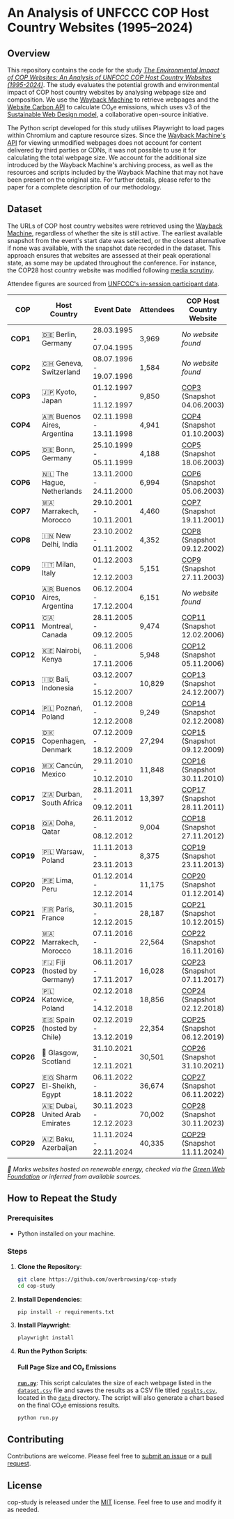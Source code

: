 # An Analysis of UNFCCC COP Host Country Websites (1995–2024)

## Overview

This repository contains the code for the study *[The Environmental Impact of COP Websites: An Analysis of UNFCCC COP Host Country Websites (1995-2024)]()*. The study evaluates the potential growth and environmental impact of COP host country websites by analysing webpage size and composition. We use the [Wayback Machine](https://web.archive.org) to retrieve webpages and the [Website Carbon API](https://api.websitecarbon.com) to calculate CO₂e emissions, which uses v3 of the [Sustainable Web Design model](https://sustainablewebdesign.org/estimating-digital-emissions/), a collaborative open-source initiative.

The Python script developed for this study utilises Playwright to load pages within Chromium and capture resource sizes. Since the [Wayback Machine's API](https://web.archive.org/web/20130329115724/http://faq.web.archive.org/page-without-wayback-code/) for viewing unmodified webpages does not account for content delivered by third parties or CDNs, it was not possible to use it for calculating the total webpage size. We account for the additional size introduced by the Wayback Machine's archiving process, as well as the resources and scripts included by the Wayback Machine that may not have been present on the original site. For further details, please refer to the paper for a complete description of our methodology.

## Dataset

The URLs of COP host country websites were retrieved using the [Wayback Machine](https://web.archive.org), regardless of whether the site is still active. The earliest available snapshot from the event's start date was selected, or the closest alternative if none was available, with the snapshot date recorded in the dataset. This approach ensures that websites are assessed at their peak operational state, as some may be updated throughout the conference. For instance, the COP28 host country website was modified following [media scrutiny](https://www.abc.net.au/news/2023-10-31/un-cop28-climate-summit-accused-greenwashing-website-low-carbon/103020978).

Attendee figures are sourced from [UNFCCC's in-session participant data](https://unfccc.int/process-and-meetings/parties-non-party-stakeholders/non-party-stakeholders/statistics-on-non-party-stakeholders/statistics-on-participation-and-in-session-engagement).

| **COP**   | Host Country                           | Event Date              | Attendees  | COP Host Country Website                                                                                  | Still Active?                         |
|-----------|----------------------------------------|-------------------------|------------|-----------------------------------------------------------------------------------------------------------|---------------------------------------|
| **COP1**  | 🇩🇪 Berlin, Germany                      | 28.03.1995 - 07.04.1995 | 3,969      | *No website found*                                                                                        | *No website found*                    |
| **COP2**  | 🇨🇭 Geneva, Switzerland                  | 08.07.1996 - 19.07.1996 | 1,584      | *No website found*                                                                                        | *No website found*                    |
| **COP3**  | 🇯🇵 Kyoto, Japan                         | 01.12.1997 - 11.12.1997 | 9,850      | [COP3](https://web.archive.org/web/20030604214733if_/unfccc.int/cop3/) (Snapshot 04.06.2003)              | [Yes](https://unfccc.int/cop3)        |
| **COP4**  | 🇦🇷 Buenos Aires, Argentina              | 02.11.1998 - 13.11.1998 | 4,941      | [COP4](https://web.archive.org/web/20031001073646if_/unfccc.int/cop4/) (Snapshot 01.10.2003)              | [Yes](https://unfccc.int/cop4)        |
| **COP5**  | 🇩🇪 Bonn, Germany                        | 25.10.1999 - 05.11.1999 | 4,188      | [COP5](https://web.archive.org/web/20030618164207if_/unfccc.int/cop5/) (Snapshot 18.06.2003)              | [Yes](https://unfccc.int/cop5)        |
| **COP6**  | 🇳🇱 The Hague, Netherlands               | 13.11.2000 - 24.11.2000 | 6,994      | [COP6](https://web.archive.org/web/20030605042026if_/unfccc.int/cop6/) (Snapshot 05.06.2003)              | [Yes](https://unfccc.int/cop6)        |
| **COP7**  | 🇲🇦 Marrakech, Morocco                   | 29.10.2001 - 10.11.2001 | 4,460      | [COP7](https://web.archive.org/web/20011205115501if_/unfccc.int/cop7/) (Snapshot 19.11.2001)              | [Yes](https://unfccc.int/cop7)        |
| **COP8**  | 🇮🇳 New Delhi, India                     | 23.10.2002 - 01.11.2002 | 4,352      | [COP8](https://web.archive.org/web/20030410192139if_/unfccc.int/cop8/) (Snapshot 09.12.2002)              | [Yes](https://unfccc.int/cop8)        |
| **COP9**  | 🇮🇹 Milan, Italy                         | 01.12.2003 - 12.12.2003 | 5,151      | [COP9](https://web.archive.org/web/20031127040856if_/unfccc.int/cop9/) (Snapshot 27.11.2003)              | [Yes](https://unfccc.int/cop9)        |
| **COP10** | 🇦🇷 Buenos Aires, Argentina              | 06.12.2004 - 17.12.2004 | 6,151      | *No website found*                                                                                        | *No website found*                    |
| **COP11** | 🇨🇦 Montreal, Canada                     | 28.11.2005 - 09.12.2005 | 9,474      | [COP11](https://web.archive.org/web/20060212181228if_/montreal2005.gc.ca/) (Snapshot 12.02.2006)          | [No](https://montreal2005.gc.ca)      |
| **COP12** | 🇰🇪 Nairobi, Kenya                       | 06.11.2006 - 17.11.2006 | 5,948      | [COP12](https://web.archive.org/web/20061105123100if_/nairobi2006.go.ke/) (Snapshot 05.11.2006)           | [No](https://nairobi2006.go.ke)       |
| **COP13** | 🇮🇩 Bali, Indonesia                      | 03.12.2007 - 15.12.2007 | 10,829     | [COP13](https://web.archive.org/web/20071224045128if_/climate.web.id/welcome) (Snapshot 24.12.2007)       | [No](https://climate.web.id)          |
| **COP14** | 🇵🇱 Poznań, Poland                       | 01.12.2008 - 12.12.2008 | 9,249      | [COP14](https://web.archive.org/web/20081202104529if_/cop14.gov.pl/) (Snapshot 02.12.2008)                | [No](https://cop14.gov.pl)            |
| **COP15** | 🇩🇰 Copenhagen, Denmark                  | 07.12.2009 - 18.12.2009 | 27,294     | [COP15](https://web.archive.org/web/20091209152318if_/en.cop15.dk/) (Snapshot 09.12.2009)                 | [No](https://en.cop15.dk)             |
| **COP16** | 🇲🇽 Cancún, Mexico                       | 29.11.2010 - 10.12.2010 | 11,848     | [COP16](https://web.archive.org/web/20101203024427if_/cc2010.mx/en/) (Snapshot 30.11.2010)                | [No](https://cc2010.mx)               |
| **COP17** | 🇿🇦 Durban, South Africa                 | 28.11.2011 - 09.12.2011 | 13,397     | [COP17](https://web.archive.org/web/20111128174848if_/cop17-cmp7durban.com/) (Snapshot 28.11.2011)        | [No](https://cop17-cmp7durban.com/)   |
| **COP18** | 🇶🇦 Doha, Qatar                          | 26.11.2012 - 08.12.2012 | 9,004      | [COP18](https://web.archive.org/web/20121127234132if_/cop18.qa/) (Snapshot 27.11.2012)                    | [No](https://cop18.qa/)               |
| **COP19** | 🇵🇱 Warsaw, Poland                       | 11.11.2013 - 23.11.2013 | 8,375      | [COP19](https://web.archive.org/web/20131123041818if_/cop19.gov.pl/) (Snapshot 23.11.2013)                | [No](https://cop19.gov.pl)            |
| **COP20** | 🇵🇪 Lima, Peru                           | 01.12.2014 - 12.12.2014 | 11,175     | [COP20](https://web.archive.org/web/20141201124431if_/cop20.pe/) (Snapshot 01.12.2014)                    | [No](https://cop20.pe)                |
| **COP21** | 🇫🇷 Paris, France                        | 30.11.2015 - 12.12.2015 | 28,187     | [COP21](https://web.archive.org/web/20151210193304if_/cop21.gouv.fr/) (Snapshot 10.12.2015)               | [No](https://cop21.gouv.fr)           |
| **COP22** | 🇲🇦 Marrakech, Morocco                   | 07.11.2016 - 18.11.2016 | 22,564     | [COP22](https://web.archive.org/web/20161116144643if_/cop22-morocco.com/) (Snapshot 16.11.2016)           | [No](https://cop22-morocco.com)       |
| **COP23** | 🇫🇯 Fiji (hosted by Germany)             | 06.11.2017 - 17.11.2017 | 16,028     | [COP23](https://web.archive.org/web/20171105004203if_/cop23.com.fj/) (Snapshot 07.11.2017)                | [No](https://cop23.com.fj)            |
| **COP24** | 🇵🇱 Katowice, Poland                     | 02.12.2018 - 14.12.2018 | 18,856     | [COP24](https://web.archive.org/web/20181202112300if_/cop24.gov.pl/) (Snapshot 02.12.2018)                | [No](https://cop24.gov.pl)            |
| **COP25** | 🇪🇸 Spain (hosted by Chile)              | 02.12.2019 - 13.12.2019 | 22,354     | [COP25](https://web.archive.org/web/20191206011858if_/cop25.cl/#/) (Snapshot 06.12.2019)                  | [No](https://cop25.cl)                |
| **COP26** | 🏴󠁧󠁢󠁳󠁣󠁴󠁿 Glasgow, Scotland                    | 31.10.2021 - 12.11.2021 | 30,501     | [COP26](https://web.archive.org/web/20201031095434if_/ukcop26.org/) (Snapshot 31.10.2021)                 | [No](https://ukcop26.org) 🌱           |
| **COP27** | 🇪🇬 Sharm El-Sheikh, Egypt               | 06.11.2022 - 18.11.2022 | 36,674     | [COP27](https://web.archive.org/web/20221106043724if_/cop27.eg/#/) (Snapshot 06.11.2022)                  | [No](https://cop27.eg) 🌱              |
| **COP28** | 🇦🇪 Dubai, United Arab Emirates          | 30.11.2023 - 12.12.2023 | 70,002     | [COP28](https://web.archive.org/web/20231130020512if_/cop28.com/) (Snapshot 30.11.2023)                   | [No](https://cop28.com) 🌱             |
| **COP29** | 🇦🇿 Baku, Azerbaijan                     | 11.11.2024 - 22.11.2024 | 40,335     | [COP29](https://web.archive.org/web/20241111035138if_/cop29.az/en/home) (Snapshot 11.11.2024)             | [Yes](https://cop29.az) 🌱             |

*🌱 Marks websites hosted on renewable energy, checked via the [Green Web Foundation](https://thegreenwebfoundation.org) or inferred from available sources.*

## How to Repeat the Study

### Prerequisites

- Python installed on your machine.

### Steps

1. **Clone the Repository**:
    ```bash
    git clone https://github.com/overbrowsing/cop-study
    cd cop-study
    ```

2. **Install Dependencies**:
    ```bash
    pip install -r requirements.txt
    ```

3. **Install Playwright**:
    ```bash
    playwright install
    ```

4. **Run the Python Scripts**:

    #### Full Page Size and CO₂ Emissions
    **[`run.py`](/scripts/run.py)**: This script calculates the size of each webpage listed in the [`dataset.csv`](/data/dataset.csv) file and saves the results as a CSV file titled [`results.csv`](/data/results.csv), located in the [`data`](/data/) directory. The script will also generate a chart based on the final CO₂e emissions results.

    ```bash
    python run.py
    ```

## Contributing

Contributions are welcome. Please feel free to [submit an issue](https://github.com/overbrowsing/cop-study/issues) or a [pull request](https://github.com/overbrowsing/cop-study/pulls).

## License

cop-study is released under the [MIT](/LICENSE) license. Feel free to use and modify it as needed.